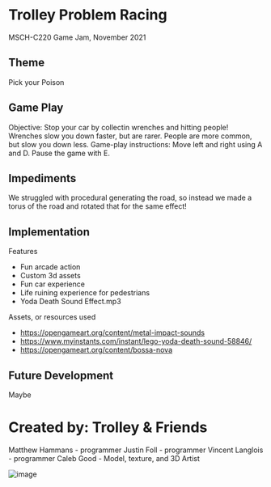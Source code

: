 # Trolley Problem Racing
MSCH-C220 Game Jam, November 2021

## Theme
Pick your Poison

## Game Play
Objective: Stop your car by collectin wrenches and hitting people! Wrenches slow you down faster, but are rarer. People are more common, but slow you down less.
Game-play instructions: Move left and right using A and D. Pause the game with E.

## Impediments
We struggled with procedural generating the road, so instead we made a torus of the road and rotated that for the same effect!

## Implementation
Features
 - Fun arcade action
 - Custom 3d assets
 - Fun car experience
 - Life ruining experience for pedestrians
 - Yoda Death Sound Effect.mp3

Assets, or resources used
- https://opengameart.org/content/metal-impact-sounds
- https://www.myinstants.com/instant/lego-yoda-death-sound-58846/
- https://opengameart.org/content/bossa-nova

## Future Development
Maybe

# Created by: Trolley & Friends
Matthew Hammans - programmer
Justin Foll - programmer
Vincent Langlois - programmer
Caleb Good - Model, texture, and 3D Artist

![image](https://user-images.githubusercontent.com/15847889/144534696-407ab4d5-33e0-4288-85b4-da1e95b005ed.png)

